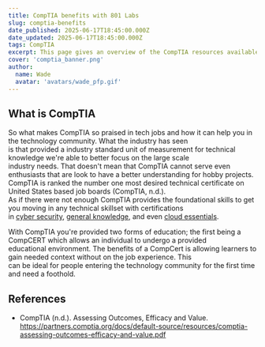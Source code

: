```yaml
---
title: CompTIA benefits with 801 Labs
slug: comptia-benefits
date_published: 2025-06-17T18:45:00.000Z
date_updated: 2025-06-17T18:45:00.000Z
tags: CompTIA
excerpt: This page gives an overview of the CompTIA resources available to the community at 801 Labs.
cover: 'comptia_banner.png'
author:
  name: Wade
  avatar: 'avatars/wade_pfp.gif'
---
```


## What is CompTIA
So what makes CompTIA so praised in tech jobs and how it can help you in the technology community. What the industry has seen  
is that provided a industry standard unit of measurement for technical knowledge we're able to better focus on the large scale  
industry needs. That doesn't mean that CompTIA cannot serve even enthusiasts that are look to have a better understanding for
hobby projects. CompTIA is ranked the number one most desired technical certificate on United States based job boards (CompTIA, n.d.).  
As if there were not enough CompTIA provides the foundational skills to get you moving in any technical skillset with certifications  
in [cyber security](https://www.comptia.org/en-us/certifications/security/), [general knowledge](https://www.comptia.org/en-us/certifications/a/), and even [cloud essentials](https://www.comptia.org/en-us/certifications/cloud-essentials-v2).

With CompTIA you're provided two forms of education; the first being a CompCERT which allows an individual to undergo a provided  
educational environment. The benefits of a CompCert is allowing learners to gain needed context without on the job experience. This  
can be ideal for people entering the technology community for the first time and need a foothold. 


## References
* CompTIA (n.d.). Assessing Outcomes, Efficacy and Value. https://partners.comptia.org/docs/default-source/resources/comptia-assessing-outcomes-efficacy-and-value.pdf  

